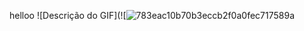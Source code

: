 helloo
![Descrição do GIF](![![783eac10b70b3eccb2f0a0fec717589a](https://github.com/user-attachments/assets/26c35c20-0d53-49c9-bf17-3953f5feccff)
